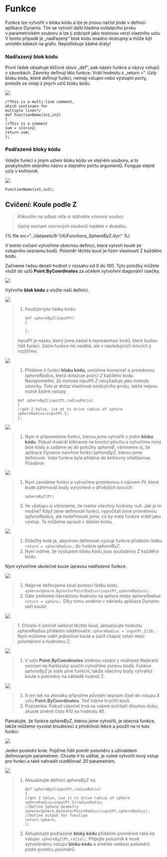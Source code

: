 # Funkce

Funkce lze vytvořit v bloku kódu a lze je znovu načíst jinde v definici aplikace Dynamo. Tím se vytvoří další hladina ovládacího prvku v parametrickém souboru a lze ji zobrazit jako textovou verzi vlastního uzlu. V tomto případě je „nadřazený“ blok kódu snadno dostupný a může být umístěn kdekoli na grafu. Nepotřebuje žádné dráty!

### Nadřazený blok kódu

První řádek obsahuje klíčové slovo „def“, pak název funkce a názvy vstupů v závorkách. Závorky definují tělo funkce. Vrátí hodnotu s „return =“. Uzly bloku kódu, které definují funkci, nemají vstupní nebo výstupní porty, protože se volají z jiných uzlů bloku kódu.

![](../images/8-1/4/functionsparentdef.jpg)

```
/*This is a multi-line comment,
which continues for
multiple lines*/
def FunctionName(in1,in2)
{
//This is a comment
sum = in1+in2;
return sum;
};
```

### Podřazené bloky kódu

Volejte funkci s jiným uzlem bloku kódu ve stejném souboru, a to poskytnutím stejného názvu a stejného počtu argumentů. Funguje stejně uzly v knihovně.

![](../images/8-1/4/functionschildrencalldef.jpg)

```
FunctionName(in1,in2);
```

## Cvičení: Koule podle Z

> Kliknutím na odkaz níže si stáhněte vzorový soubor.
>
> Úplný seznam vzorových souborů najdete v dodatku.

{% file src="../datasets/8-1/4/Functions_SphereByZ.dyn" %}

V tomto cvičení vytvoříme obecnou definici, která vytvoří koule ze vstupního seznamu bodů. Poloměr těchto koulí je řízen vlastností Z každého bodu.

Začneme řadou deseti hodnot v rozsahu od 0 do 100. Tyto položky můžete vložit do uzlů **Point.ByCoordinates** za účelem vytvoření diagonální úsečky.

![](../images/8-1/4/functions-exercise-01.jpg)

Vytvořte **blok kódu** a vložte naši definici.

![](../images/8-1/4/functions-exercise-02.jpg)

> 1.  Použijte tyto řádky kódu:
>
>     ```
>     def sphereByZ(inputPt)
>     {
>
>     };
>     ```
>
> _InputPt_ je název, který jsme zadali k reprezentaci bodů, které budou řídit funkci. Zatím funkce nic nedělá, ale v následujících krocích ji rozšíříme.

![](../images/8-1/4/functions-exercise-03.jpg)

> 1. Přidáme-li funkci **bloku kódu**, umístíme komentář a proměnnou _sphereRadius_, která dotazuje pozici _Z_ každého bodu. Nezapomeňte, že metoda _inputPt.Z_ nevyžaduje jako metoda závorky. Toto je _dotaz_ vlastností existujícího prvku, takže nejsou nutné žádné vstupy:
>
> ```
> def sphereByZ(inputPt,radiusRatio)
> {
> //get Z Value, ise ot to drive radius of sphere
> sphereRadius=inputPt.Z;
> };
> ```

![](../images/8-1/4/functions-exercise-04.jpg)

> 1. Nyní si připomeňme funkci, kterou jsme vytvořili v jiném **bloku kódu**. Pokud dvakrát klikneme na kreslicí plochu a vytvoříme nový _blok kódu_ a zadáme jej do položky _sphereB_, všimneme si, že aplikace Dynamo navrhne funkci _sphereByZ_, kterou jsme definovali. Vaše funkce byla přidána do knihovny intellisense. Působivé.

![](../images/8-1/4/functions-exercise-05.jpg)

> 1.  Nyní zavoláme funkci a vytvoříme proměnnou s názvem _Pt_, která bude zahrnovat body vytvořené v dřívějších krocích:
>
>     ```
>     sphereByZ(Pt)
>     ```
> 2. Ve výstupu si všimneme, že máme všechny hodnoty null. Jak je to možné? Když jsme definovali funkci, vypočítali jsme proměnnou _sphereRadius_, ale nedefinovali jsme, co by měla funkce _vrátit_ jako _výstup_. To můžeme opravit v dalším kroku.

![](../images/8-1/4/functions-exercise-06.jpg)

> 1. Důležitý krok je, abychom definovali výstup funkce přidáním řádku `return = sphereRadius;` do funkce _sphereByZ_.
> 2. Nyní vidíme, že výstupem bloku kódu jsou souřadnice Z každého bodu.

Nyní vytvoříme skutečné koule úpravou _nadřazené_ funkce.

![](../images/8-1/4/functions-exercise-07.jpg)

> 1. Nejprve definujeme kouli pomocí řádku kódu: `sphere=Sphere.ByCenterPointRadius(inputPt,sphereRadius);`
> 2. Dále změníme návratovou hodnotu na _sphere_ místo _sphereRadius_: `return = sphere;`. Díky tomu uvidíme v náhledu aplikace Dynamo obří koule!

![](../images/8-1/4/functions-exercise-08.jpg)

> 1\. Chcete-li zmírnit velikost těchto koulí, aktualizujte hodnotu sphereRadius přidáním oddělovače: `sphereRadius = inputPt.Z/20;`. Nyní můžeme vidět jednotlivé koule a začít chápat vztah mezi poloměrem a hodnotou Z.

![](../images/8-1/4/functions-exercise-09.jpg)

> 1. V uzlu **Point.ByCoordinates** změnou vázání z možnosti Nejkratší seznam na Kartézský součin vytvoříme osnovu bodů. Funkce _sphereByZ_ je stále plně funkční, takže všechny body vytvářejí koule s poloměry na základě hodnot Z.

![](../images/8-1/4/functions-exercise-10.jpg)

> 1. A jen tak na zkoušku připojíme původní seznam čísel do vstupu X uzlu **Point.ByCoordinates**. Teď máme krychli koulí.
> 2. Poznámka: Pokud výpočet trvá na vašem počítači dlouhou dobu, zkuste změnit číslo _\#10_ na hodnotu _\#5_.

Pamatujte, že funkce _sphereByZ_, kterou jsme vytvořili, je obecná funkce, takže můžeme vyvolat šroubovici z předchozí lekce a použít na ni tuto funkci.

![](../images/8-1/4/functions-exercise-11.jpg)

Jeden poslední krok: Pojďme řídit poměr poloměru s uživatelem definovaným parametrem. Chcete-li to udělat, je nutné vytvořit nový vstup pro funkci a také nahradit rozdělovač _20_ parametrem.

![](../images/8-1/4/functions-exercise-12.jpg)

> 1.  Aktualizujte definici _sphereByZ_ na:
>
>     ```
>     def sphereByZ(inputPt,radiusRatio)
>     {
>     //get Z Value, use it to drive radius of sphere
>     sphereRadius=inputPt.Z/radiusRatio;
>     //Define Sphere Geometry
>     sphere=Sphere.ByCenterPointRadius(inputPt,sphereRadius);
>     //Define output for function
>     return sphere;
>     };
>     ```
> 2. Aktualizujte podřazené **bloky kódu** přidáním proměnné ratio ke vstupu: `sphereByZ(Pt,ratio);`. Připojte posuvník k nově vytvořenému vstupu **bloku kódu** a změňte velikost poloměrů podle poměru poloměrů.
